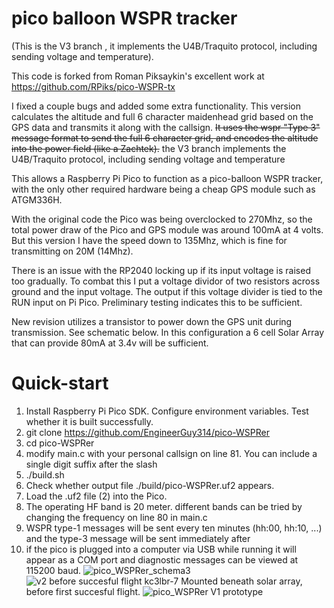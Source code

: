 # pico balloon WSPR tracker

(This is the V3 branch , it implements the U4B/Traquito protocol, including sending voltage and temperature).

This code is forked from Roman Piksaykin's excellent work at https://github.com/RPiks/pico-WSPR-tx  

I fixed a couple bugs and added some extra functionality. This version calculates the altitude and full 6 character maidenhead grid based on the GPS data and transmits it along with the callsign. ~~It uses the wspr "Type 3" message format to send the full 6 character grid, and encodes the altitude into the power field (like a Zachtek).~~ the V3 branch implements the U4B/Traquito protocol, including sending voltage and temperature

This allows a Raspberry Pi Pico to function as a pico-balloon WSPR tracker, with the only other required hardware being a cheap GPS module such as ATGM336H.

With the original code the Pico was being overclocked to 270Mhz, so the total power draw of the Pico and GPS module was around 100mA at 4 volts. But this version I have the speed down to 135Mhz, which is fine for transmitting on 20M (14Mhz).

There is an issue with the RP2040 locking up if its input voltage is raised too gradually. To combat this I put a voltage dividor of two resistors across ground and the input voltage. The output if this voltage divider is tied to the RUN input on Pi Pico. Preliminary testing indicates this to be sufficient.

New revision utilizes a transistor to power down the GPS unit during transmission. See schematic below. In this configuration a 6 cell Solar Array that can provide 80mA at 3.4v will be sufficient.

# Quick-start
1. Install Raspberry Pi Pico SDK. Configure environment variables. Test whether it is built successfully.
2. git clone https://github.com/EngineerGuy314/pico-WSPRer 
4. cd pico-WSPRer
5. modify main.c with your personal callsign on line 81. You can include a single digit suffix after the slash
6. ./build.sh
7. Check whether output file ./build/pico-WSPRer.uf2 appears.
8. Load the .uf2 file (2) into the Pico.
9. The operating HF band is 20 meter. different bands can be tried by changing the frequency on line 80 in main.c
10. WSPR type-1 messages will be sent every ten minutes (hh:00, hh:10, ...) and the type-3 message will be sent immediately after
11. if the pico is plugged into a computer via USB while running it will appear as a COM port and diagnostic messages can be viewed at 115200 baud.
![pico_WSPRer_schema3](https://github.com/EngineerGuy314/pico-WSPRer/assets/123671395/3f5834ce-b7f6-4771-9a32-b0801d9130fa)
![v2 before succesful flight kc3lbr-7](https://github.com/EngineerGuy314/pico-WSPRer/assets/123671395/6a0a48e6-81e2-477d-8a83-dc0bd025c36f)
Mounted beneath solar array, before first succesful flight.
![pico_WSPRer](https://github.com/EngineerGuy314/pico-WSPRer/assets/123671395/bfaad70b-ae55-4695-b1ce-e6d6bb5c9d0f)
V1 prototype



